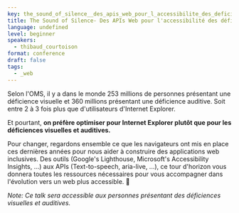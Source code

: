 ```yaml
---
key: the_sound_of_silence__des_apis_web_pour_l_accessibilite_des_deficiences_visuelles_et_auditives
title: The Sound of Silence- Des APIs Web pour l'accessibilité des déficiences visuelles et auditives
language: undefined
level: beginner
speakers:
  - thibaud_courtoison
format: conference
draft: false
tags:
  - _web
---
```

Selon l'OMS, il y a dans le monde 253 millions de personnes présentant une déficience visuelle et 360 millions présentant une déficience auditive. Soit entre 2 à 3 fois plus que d'utilisateurs d'Internet Explorer.

Et pourtant, **on préfère optimiser pour Internet Explorer plutôt que pour les déficiences visuelles et auditives.**

Pour changer, regardons ensemble ce que les navigateurs ont mis en place ces dernières années pour nous aider à construire des applications web inclusives. Des outils (Google's Lighthouse, Microsoft's Accessibility Insights, ...) aux APIs (Text-to-speech, aria-live, ...),  ce tour d'horizon vous donnera toutes les ressources nécessaires pour vous accompagner dans l'évolution vers un web plus accessible. 👐

_Note: Ce talk sera accessible aux personnes présentant des déficiences visuelles et auditives._

